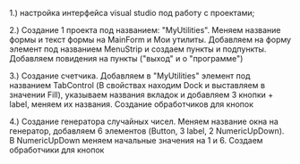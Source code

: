 1.) настройка интерфейса visual studio под работу с проектами;

2.) Создание 1 проекта под названием: "MyUtilities". Меняем название формы и текст формы на MainForm
 и Мои утилиты. Добавляем на форму элемент под названием MenuStrip и создаем пункты и подпункты. Добавляем повидения на пункты ("выход" и о "программе")

3.) Создание счетчика. Добавляем в "MyUtilities" элемент под названием TabControl (В свойствах находим Dock и выставляем в значении Fill), указываем названия вкладок и
добавляем 3 кнопки + label, меняем их названия. Создание обработчиков для кнопок

4.) Создание генератора случайных чисел. Меняем название окна на генератор, добавляем 6 элементов (Button, 3 label, 2 NumericUpDown). В  NumericUpDown меняем начальные значения на 1 и 6. Создаем обработчики для кнопок

